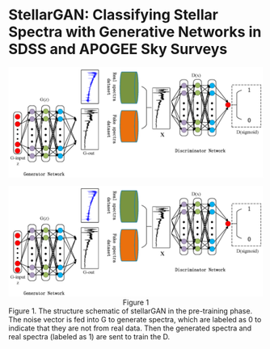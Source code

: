 # StellarGAN: Classifying Stellar Spectra with Generative Networks in SDSS and APOGEE Sky Surveys
![Image text](https://github.com/WadeLaucasia/stellarGAN/blob/main/Figures/stellarGAN.png)
<div align="center">
  <img src="Figures/stellarGAN.png" width="900px" />
    Figure 1
</div>
Figure 1. The structure schematic of stellarGAN in the pre-training phase. The noise vector is fed into G to generate spectra, which are labeled as 0 to indicate that they are not from real data. Then the generated spectra and real spectra (labeled as 1) are sent to train the D.
